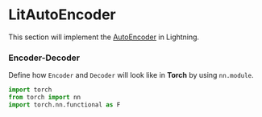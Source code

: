 # LitAutoEncoder

This section will implement the [AutoEncoder](https://en.wikipedia.org/wiki/Autoencoder) in Lightning.

### Encoder-Decoder

Define how `Encoder` and `Decoder` will look like in **Torch** by using `nn.module`.

```python
import torch
from torch import nn
import torch.nn.functional as F


```